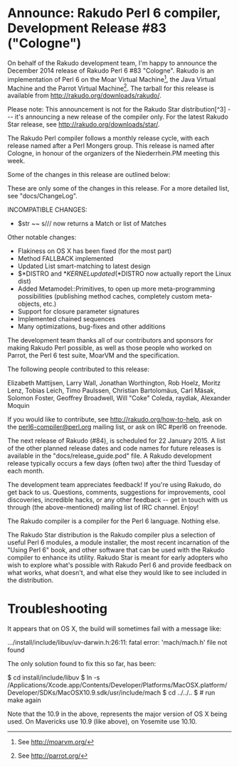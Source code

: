 # Announce: Rakudo Perl 6 compiler, Development Release #83 ("Cologne")

On behalf of the Rakudo development team, I'm happy to announce the
December 2014 release of Rakudo Perl 6 #83 "Cologne". Rakudo is an
implementation of Perl 6 on the Moar Virtual Machine[^1], the Java Virtual
Machine and the Parrot Virtual Machine[^2]. The tarball for this release
is available from <http://rakudo.org/downloads/rakudo/>.

Please note: This announcement is not for the Rakudo Star
distribution[^3] --- it's announcing a new release of the compiler
only. For the latest Rakudo Star release, see
<http://rakudo.org/downloads/star/>.

The Rakudo Perl compiler follows a monthly release cycle, with each
release named after a Perl Mongers group. This release is named after
Cologne, in honour of the organizers of the Niederrhein.PM meeting this week.

Some of the changes in this release are outlined below:

These are only some of the changes in this release. For a more
detailed list, see "docs/ChangeLog".

INCOMPATIBLE CHANGES:
+ $str ~~ s/// now returns a Match or list of Matches

Other notable changes:
+ Flakiness on OS X has been fixed (for the most part)
+ Method FALLBACK implemented
+ Updated List smart-matching to latest design
+ $*DISTRO and $*KERNEL updated ($*DISTRO now actually report the Linux dist)
+ Added Metamodel::Primitives, to open up more meta-programming possibilities
  (publishing method caches, completely custom meta-objects, etc.)
+ Support for closure parameter signatures
+ Implemented chained sequences
+ Many optimizations, bug-fixes and other additions

The development team thanks all of our contributors and sponsors for
making Rakudo Perl possible, as well as those people who worked on
Parrot, the Perl 6 test suite, MoarVM and the specification.

The following people contributed to this release:

Elizabeth Mattijsen, Larry Wall, Jonathan Worthington, Rob Hoelz, Moritz Lenz,
Tobias Leich, Timo Paulssen, Christian Bartolomäus, Carl Mäsak, Solomon Foster,
Geoffrey Broadwell, Will "Coke" Coleda, raydiak, Alexander Moquin

If you would like to contribute, see <http://rakudo.org/how-to-help>,
ask on the <perl6-compiler@perl.org> mailing list, or ask on IRC
\#perl6 on freenode.

The next release of Rakudo (#84), is scheduled for 22 January 2015.
A list of the other planned release dates and code names for future
releases is available in the "docs/release_guide.pod" file. A Rakudo
development release typically occurs a few days (often two) after the
third Tuesday of each month.

The development team appreciates feedback! If you're using Rakudo, do
get back to us. Questions, comments, suggestions for improvements, cool
discoveries, incredible hacks, or any other feedback -- get in touch with
us through (the above-mentioned) mailing list of IRC channel. Enjoy!

[^1]: See <http://moarvm.org/>

[^2]: See <http://parrot.org/>

[^2]: What's the difference between the Rakudo compiler and the Rakudo
Star distribution?

The Rakudo compiler is a compiler for the Perl 6 language.
Nothing else.

The Rakudo Star distribution is the Rakudo compiler plus a selection
of useful Perl 6 modules, a module installer, the most recent
incarnation of the "Using Perl 6" book, and other software that can
be used with the Rakudo compiler to enhance its utility.  Rakudo Star
is meant for early adopters who wish to explore what's possible with
Rakudo Perl 6 and provide feedback on what works, what doesn't, and
what else they would like to see included in the distribution.

# Troubleshooting
It appears that on OS X, the build will sometimes fail with a message like:

  .../install/include/libuv/uv-darwin.h:26:11: fatal error: 
        'mach/mach.h' file not found

The only solution found to fix this so far, has been:

  $ cd install/include/libuv
  $ ln -s /Applications/Xcode.app/Contents/Developer/Platforms/MacOSX.platform/Developer/SDKs/MacOSX10.9.sdk/usr/include/mach
  $ cd ../../..
  $ # run make again

Note that the 10.9 in the above, represents the major version of OS X being
used.  On Mavericks use 10.9 (like above), on Yosemite use 10.10.
